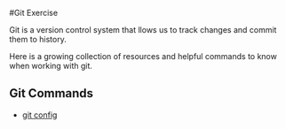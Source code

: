 #Git Exercise

Git is a version control system that llows us to track changes and commit them to history.

Here is a growing collection of resources and helpful commands to know when working with git.

## Git Commands

- [git config](./Config.md)